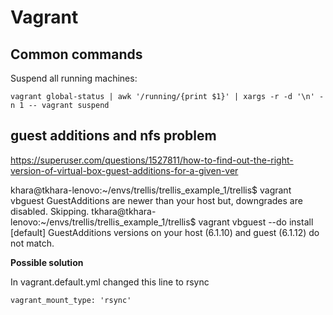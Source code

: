 # Vagrant

## Common commands

Suspend all running machines:

    vagrant global-status | awk '/running/{print $1}' | xargs -r -d '\n' -n 1 -- vagrant suspend







## guest additions and nfs problem

https://superuser.com/questions/1527811/how-to-find-out-the-right-version-of-virtual-box-guest-additions-for-a-given-ver

khara@tkhara-lenovo:~/envs/trellis/trellis_example_1/trellis$ vagrant vbguest
GuestAdditions are newer than your host but, downgrades are disabled. Skipping.
tkhara@tkhara-lenovo:~/envs/trellis/trellis_example_1/trellis$ vagrant vbguest --do install
[default] GuestAdditions versions on your host (6.1.10) and guest (6.1.12) do not match.


**Possible solution**

In vagrant.default.yml changed this line to rsync

    vagrant_mount_type: 'rsync'